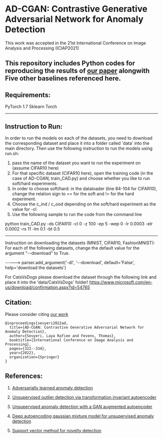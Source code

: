 # AD-CGAN: Contrastive Generative Adversarial Network for Anomaly Detection

This work was accepted in the 21st International Conference on Image Analysis and Processing (ICIAP2021)

This repository includes Python codes for reproducing the results of [our paper](ttps://link.springer.com/chapter/10.1007/978-3-031-06427-2_27) alongwith Five other baselines referenced here.
------------------------------------------------------------------------------------------------

## Requirements:
PyTorch 1.7
Sklearn
Torch

------------------------------------------------------------------------------------------------

## Instruction to Run:

In order to run the models on each of the datasets, you need to download the corresponding dataset and place it into a folder called 'data' into the main directory. Then use the following instruction to run the models using run.sh:
1. pass the name of the dataset you want to run the experiment on (assume CIFAR10 here)
2. For that specific dataset (CIFAR10 here), open the training code (in the case of AD-CGAN, train_CAD.py) and choose whether you like to run soft/hard experiments.
3. In order to choose soft/hard: in the dataloader (line 84-104 for CIFAR10), change the relation sign to == for the soft and != for the hard experiment.
4. Choose the c_ind / c_ood depending on the soft/hard experiment as the value for -cl
5. Use the following sample to run the code from the command line

python train_CAD.py -ds CIFAR10 -cl 0 -z 100 -ep 5 -wep 0 -lr 0.0003 -elr 0.0002 -rs 11 -lm 0.1 -bt 0.5


------------------------------------------------------------------------------------------------

Instruction on downloading the datasets (MNIST, CIFAR10, FashionMNIST):
For each of the following datasets, change the default value for the argument "--download" to True.

-----> parser.add_argument('-dl', '--download', default='False', help='download the datasets')


For CatsVsDogs please download the dataset through the following link and place it into the 'data/CatsVsDogs' folder!
https://www.microsoft.com/en-us/download/confirmation.aspx?id=54765



## Citation:
Please consider citing [our work](https://link.springer.com/chapter/10.1007/978-3-031-06427-2_27)

```
@inproceedings{sevyeri2022ad,
  title={AD-CGAN: Contrastive Generative Adversarial Network for Anomaly Detection},
  author={Sevyeri, Laya Rafiee and Fevens, Thomas},
  booktitle={International Conference on Image Analysis and Processing},
  pages={322--334},
  year={2022},
  organization={Springer}
}
```

## References:

1. [Adversarially learned anomaly detection](https://ieeexplore.ieee.org/stamp/stamp.jsp?arnumber=8594897&casa_token=Z_qOGEPCDycAAAAA:AFG84CIXLTMGrOcioInLaRv64YahtF4aletlDkUjeYZcwu5RWbcuMmzJ6qpePXjfrHQLv-F_EFk&tag=1)

2. [Unsupervised outlier detection via transformation invariant autoencoder](https://ieeexplore.ieee.org/stamp/stamp.jsp?arnumber=9376856)

3. [Unsupervised anomaly detection with a GAN augmented autoencoder](https://link.springer.com/chapter/10.1007/978-3-030-61609-0_38)

4. [Deep autoencoding gaussian mixture model for unsupervised anomaly detection](https://openreview.net/pdf?id=BJJLHbb0-)

5. [Support vector method for novelty detection](https://proceedings.neurips.cc/paper/1999/file/8725fb777f25776ffa9076e44fcfd776-Paper.pdf)
